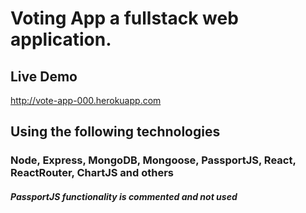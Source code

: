 # **Voting App** a fullstack web application.

## Live Demo
http://vote-app-000.herokuapp.com

## Using the following technologies

### Node, Express, MongoDB, Mongoose, PassportJS, React, ReactRouter, ChartJS and others

##### PassportJS functionality is commented and not used
